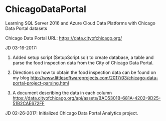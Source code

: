 # ChicagoDataPortal
Learning SQL Server 2016 and Azure Cloud Data Platforms with Chicago Data Portal datasets

Chicago Data Portal URL:
https://data.cityofchicago.org/

JD 03-16-2017:
1. Added setup script (SetupScript.sql) to create database, a table and parse the food inspection data from the City of Chicago Data Portal.

2. Directions on how to obtain the food inspection data can be found on my blog http://www.littlesoftwareprojects.com/2017/03/chicago-data-portal-project-parsing.html

3. A document describing the data in each column https://data.cityofchicago.org/api/assets/BAD5301B-681A-4202-9D25-51B2CAE672FF

JD 02-26-2017:
Initialized Chicago Data Portal Analytics project.